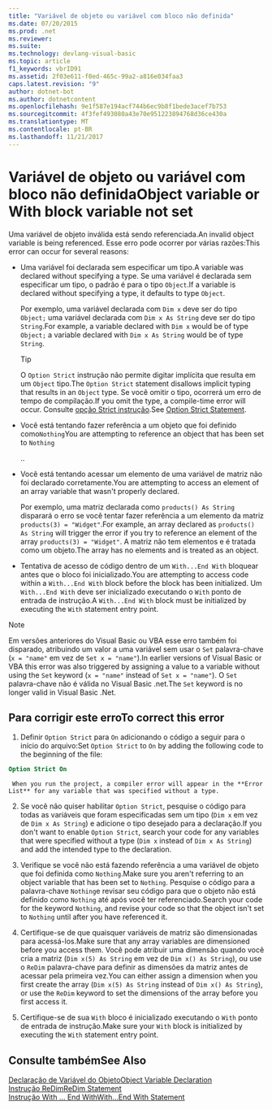 ```yaml
---
title: "Variável de objeto ou variável com bloco não definida"
ms.date: 07/20/2015
ms.prod: .net
ms.reviewer: 
ms.suite: 
ms.technology: devlang-visual-basic
ms.topic: article
f1_keywords: vbrID91
ms.assetid: 2f03e611-f0ed-465c-99a2-a816e034faa3
caps.latest.revision: "9"
author: dotnet-bot
ms.author: dotnetcontent
ms.openlocfilehash: 9e1f587e194acf744b6ec9b8f1bede3acef7b753
ms.sourcegitcommit: 4f3fef493080a43e70e951223894768d36ce430a
ms.translationtype: MT
ms.contentlocale: pt-BR
ms.lasthandoff: 11/21/2017
---
```

# <a name="object-variable-or-with-block-variable-not-set"></a><span data-ttu-id="ce018-102">Variável de objeto ou variável com bloco não definida</span><span class="sxs-lookup"><span data-stu-id="ce018-102">Object variable or With block variable not set</span></span>
<span data-ttu-id="ce018-103">Uma variável de objeto inválida está sendo referenciada.</span><span class="sxs-lookup"><span data-stu-id="ce018-103">An invalid object variable is being referenced.</span></span>   <span data-ttu-id="ce018-104">Esse erro pode ocorrer por várias razões:</span><span class="sxs-lookup"><span data-stu-id="ce018-104">This error can occur for several reasons:</span></span>  
  
-   <span data-ttu-id="ce018-105">Uma variável foi declarada sem especificar um tipo.</span><span class="sxs-lookup"><span data-stu-id="ce018-105">A variable was declared without specifying a type.</span></span> <span data-ttu-id="ce018-106">Se uma variável é declarada sem especificar um tipo, o padrão é para o tipo `Object`.</span><span class="sxs-lookup"><span data-stu-id="ce018-106">If a variable is declared without specifying a type, it defaults to type `Object`.</span></span>  
  
     <span data-ttu-id="ce018-107">Por exemplo, uma variável declarada com `Dim x` deve ser do tipo `Object;` uma variável declarada com `Dim x As String` deve ser do tipo `String`.</span><span class="sxs-lookup"><span data-stu-id="ce018-107">For example, a variable declared with `Dim x` would be of type `Object;` a variable declared with `Dim x As String` would be of type `String`.</span></span>  
  
    > [!TIP]
    >  <span data-ttu-id="ce018-108">O `Option Strict` instrução não permite digitar implícita que resulta em um `Object` tipo.</span><span class="sxs-lookup"><span data-stu-id="ce018-108">The `Option Strict` statement disallows implicit typing that results in an `Object` type.</span></span> <span data-ttu-id="ce018-109">Se você omitir o tipo, ocorrerá um erro de tempo de compilação.</span><span class="sxs-lookup"><span data-stu-id="ce018-109">If you omit the type, a compile-time error will occur.</span></span> <span data-ttu-id="ce018-110">Consulte [opção Strict instrução](../../../visual-basic/language-reference/statements/option-strict-statement.md).</span><span class="sxs-lookup"><span data-stu-id="ce018-110">See [Option Strict Statement](../../../visual-basic/language-reference/statements/option-strict-statement.md).</span></span>  
  
-   <span data-ttu-id="ce018-111">Você está tentando fazer referência a um objeto que foi definido como`Nothing`</span><span class="sxs-lookup"><span data-stu-id="ce018-111">You are attempting to reference an object that has been set to `Nothing`</span></span>  
  
     <span data-ttu-id="ce018-112">.</span><span class="sxs-lookup"><span data-stu-id="ce018-112">.</span></span>  
  
-   <span data-ttu-id="ce018-113">Você está tentando acessar um elemento de uma variável de matriz não foi declarado corretamente.</span><span class="sxs-lookup"><span data-stu-id="ce018-113">You are attempting to access an element of an array variable that wasn't properly declared.</span></span>  
  
     <span data-ttu-id="ce018-114">Por exemplo, uma matriz declarada como `products() As String` disparará o erro se você tentar fazer referência a um elemento da matriz `products(3) = "Widget"`.</span><span class="sxs-lookup"><span data-stu-id="ce018-114">For example, an array declared as `products() As String` will trigger the error if you try to reference an element of the array `products(3) = "Widget"`.</span></span> <span data-ttu-id="ce018-115">A matriz não tem elementos e é tratada como um objeto.</span><span class="sxs-lookup"><span data-stu-id="ce018-115">The array has no elements and is treated as an object.</span></span>  
  
-   <span data-ttu-id="ce018-116">Tentativa de acesso de código dentro de um `With...End With` bloquear antes que o bloco foi inicializado.</span><span class="sxs-lookup"><span data-stu-id="ce018-116">You are attempting to access code within a `With...End With` block before the block has been initialized.</span></span>   <span data-ttu-id="ce018-117">Um `With...End With` deve ser inicializado executando o `With` ponto de entrada de instrução.</span><span class="sxs-lookup"><span data-stu-id="ce018-117">A `With...End With` block must be initialized by executing the `With` statement entry point.</span></span>  
  
> [!NOTE]
>  <span data-ttu-id="ce018-118">Em versões anteriores do Visual Basic ou VBA esse erro também foi disparado, atribuindo um valor a uma variável sem usar o `Set` palavra-chave (`x = "name"` em vez de `Set x = "name"`).</span><span class="sxs-lookup"><span data-stu-id="ce018-118">In earlier versions of Visual Basic or VBA this error was also triggered by assigning a value to a variable without using the `Set` keyword (`x = "name"` instead of `Set x = "name"`).</span></span> <span data-ttu-id="ce018-119">O `Set` palavra-chave não é válida no Visual Basic .net.</span><span class="sxs-lookup"><span data-stu-id="ce018-119">The `Set` keyword is no longer valid in Visual Basic .Net.</span></span>  
  
## <a name="to-correct-this-error"></a><span data-ttu-id="ce018-120">Para corrigir este erro</span><span class="sxs-lookup"><span data-stu-id="ce018-120">To correct this error</span></span>  
  
1.  <span data-ttu-id="ce018-121">Definir `Option Strict` para `On` adicionando o código a seguir para o início do arquivo:</span><span class="sxs-lookup"><span data-stu-id="ce018-121">Set `Option Strict` to `On` by adding the following code to the beginning of the file:</span></span>  
  
```vb  
Option Strict On  
```  

     When you run the project, a compiler error will appear in the **Error List** for any variable that was specified without a type.  
  
2.  <span data-ttu-id="ce018-122">Se você não quiser habilitar `Option Strict`, pesquise o código para todas as variáveis que foram especificadas sem um tipo (`Dim x` em vez de `Dim x As String`) e adicione o tipo desejado para a declaração.</span><span class="sxs-lookup"><span data-stu-id="ce018-122">If you don't want to enable `Option Strict`, search your code for any variables that were specified without a type (`Dim x` instead of `Dim x As String`) and add the intended type to the declaration.</span></span>  
  
3.  <span data-ttu-id="ce018-123">Verifique se você não está fazendo referência a uma variável de objeto que foi definida como `Nothing`.</span><span class="sxs-lookup"><span data-stu-id="ce018-123">Make sure you aren't referring to  an object variable that has been set to `Nothing`.</span></span>  <span data-ttu-id="ce018-124">Pesquise o código para a palavra-chave `Nothing`e revisar seu código para que o objeto não está definido como `Nothing` até após você ter referenciado.</span><span class="sxs-lookup"><span data-stu-id="ce018-124">Search your code for the keyword `Nothing`, and revise your code so that the object isn't set to `Nothing` until after you have referenced it.</span></span>  
  
4.  <span data-ttu-id="ce018-125">Certifique-se de que quaisquer variáveis de matriz são dimensionadas para acessá-los.</span><span class="sxs-lookup"><span data-stu-id="ce018-125">Make sure that any array  variables are dimensioned before you access them.</span></span> <span data-ttu-id="ce018-126">Você pode atribuir uma dimensão quando você cria a matriz (`Dim x(5) As String` em vez de `Dim x() As String`), ou use o `ReDim` palavra-chave para definir as dimensões da matriz antes de acessar pela primeira vez.</span><span class="sxs-lookup"><span data-stu-id="ce018-126">You can either assign a dimension when you first create the array (`Dim x(5) As String` instead of `Dim x() As String`), or use the `ReDim` keyword to set the dimensions of the array before you first access it.</span></span>  
  
5.  <span data-ttu-id="ce018-127">Certifique-se de sua `With` bloco é inicializado executando o `With` ponto de entrada de instrução.</span><span class="sxs-lookup"><span data-stu-id="ce018-127">Make sure your `With` block is initialized by executing the `With` statement entry point.</span></span>  
  
## <a name="see-also"></a><span data-ttu-id="ce018-128">Consulte também</span><span class="sxs-lookup"><span data-stu-id="ce018-128">See Also</span></span>  
 [<span data-ttu-id="ce018-129">Declaração de Variável do Objeto</span><span class="sxs-lookup"><span data-stu-id="ce018-129">Object Variable Declaration</span></span>](../../../visual-basic/programming-guide/language-features/variables/object-variable-declaration.md)  
 [<span data-ttu-id="ce018-130">Instrução ReDim</span><span class="sxs-lookup"><span data-stu-id="ce018-130">ReDim Statement</span></span>](../../../visual-basic/language-reference/statements/redim-statement.md)  
 [<span data-ttu-id="ce018-131">Instrução With ... End With</span><span class="sxs-lookup"><span data-stu-id="ce018-131">With...End With Statement</span></span>](../../../visual-basic/language-reference/statements/with-end-with-statement.md)
